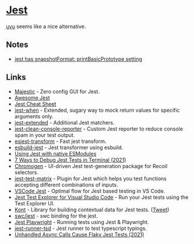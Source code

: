 # [Jest](https://jestjs.io)

[uvu](https://github.com/lukeed/uvu) seems like a nice alternative.

## Notes

- [jest has snapshotFormat: printBasicPrototype setting](https://twitter.com/AndaristRake/status/1471946219983450117)

## Links

- [Majestic](https://github.com/Raathigesh/majestic) - Zero config GUI for Jest.
- [Awesome Jest](https://github.com/jest-community/awesome-jest)
- [Jest Cheat Sheet](https://github.com/sapegin/jest-cheat-sheet)
- [jest-when](https://github.com/timkindberg/jest-when) - Extended, sugary way to mock return values for specific arguments only.
- [jest-extended](https://github.com/jest-community/jest-extended) - Additional Jest matchers.
- [jest-clean-console-reporter](https://github.com/jevakallio/jest-clean-console-reporter) - Custom Jest reporter to reduce console spam in your test output.
- [esjest-transform](https://github.com/threepointone/esjest-transform) - Fast jest transform.
- [esbuild-jest](https://github.com/aelbore/esbuild-jest) - Jest transformer using esbuild.
- [Using Jest with native ESModules](https://github.com/kentcdodds/jest-esmodules/)
- [7 Ways to Debug Jest Tests in Terminal (2021)](https://pragmaticpineapple.com/7-ways-to-debug-jest-tests-in-terminal/)
- [Chromogen](https://github.com/open-source-labs/Chromogen) - UI-driven Jest test-generation package for Recoil selectors.
- [jest-test-matrix](https://github.com/WaldoJeffers/jest-test-matrix) - Plugin for Jest which helps you test functions accepting different combinations of inputs.
- [VSCode Jest](https://github.com/jest-community/vscode-jest) - Optimal flow for Jest based testing in VS Code.
- [Jest Test Explorer for Visual Studio Code](https://github.com/kavod-io/vscode-jest-test-adapter) - Run your Jest tests using the Test Explorer UI.
- [Kont](https://github.com/prisma-labs/kont) - Library for building contextual data for Jest tests. ([Tweet](https://twitter.com/JasonKuhrt/status/1444361957373583361))
- [swc/jest](https://github.com/swc-project/jest) - swc binding for the jest.
- [Jest Playwright](https://github.com/playwright-community/jest-playwright) - Running tests using Jest & Playwright.
- [jest-runner-tsd](https://github.com/jest-community/jest-runner-tsd) - Jest runner to test typescript typings.
- [Unhandled Async Calls Cause Flaky Jest Tests (2021)](https://www.dariacaraway.com/blog/jest-async-flakes)
